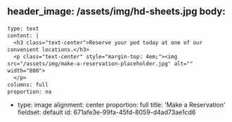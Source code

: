 header_image: /assets/img/hd-sheets.jpg
body:
  -
    type: text
    content: |
      <h3 class="text-center">Reserve your pod today at one of our convenient locations.</h3>
      <p class="text-center" style="margin-top: 4em;"><img src="/assets/img/make-a-reservation-placeholder.jpg" alt="" width="800">
      </p>
    columns: full
    proportion: na
  -
    type: image
    alignment: center
    proportion: full
title: 'Make a Reservation'
fieldset: default
id: 671afe3e-99fa-45fd-8059-d4ad73ae1cd6
